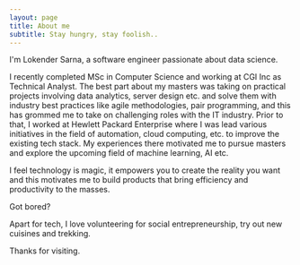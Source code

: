 ```yaml
---
layout: page
title: About me
subtitle: Stay hungry, stay foolish..
---
```


I'm Lokender Sarna, a software engineer passionate about data science. 

I recently completed MSc in Computer Science and working at CGI Inc as Technical Analyst. The best part about my masters was taking on practical projects involving data analytics, server design etc. and solve them with industry best practices like agile methodologies, pair programming, and this has grommed me to take on challenging roles with the IT industry. Prior to that, I worked at Hewlett Packard Enterprise where I was lead various initiatives in the field of automation, cloud computing, etc. to improve the existing tech stack. My experiences there motivated me to pursue masters and explore the upcoming field of machine learning, AI etc.

I feel technology is magic, it empowers you to create the reality you want and this motivates me to build products that bring efficiency and productivity to the masses.  

Got bored?

Apart for tech, I love volunteering for social entrepreneurship, try out new cuisines and trekking. 

Thanks for visiting.

